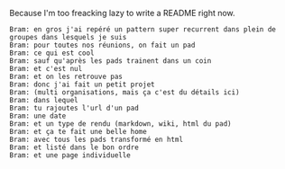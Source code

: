 Because I'm too freacking lazy to write a README right now.

    Bram: en gros j'ai repéré un pattern super recurrent dans plein de groupes dans lesquels je suis
    Bram: pour toutes nos réunions, on fait un pad
    Bram: ce qui est cool
    Bram: sauf qu'après les pads trainent dans un coin
    Bram: et c'est nul
    Bram: et on les retrouve pas
    Bram: donc j'ai fait un petit projet
    Bram: (multi organisations, mais ça c'est du détails ici)
    Bram: dans lequel
    Bram: tu rajoutes l'url d'un pad
    Bram: une date
    Bram: et un type de rendu (markdown, wiki, html du pad)
    Bram: et ça te fait une belle home
    Bram: avec tous les pads transformé en html
    Bram: et listé dans le bon ordre
    Bram: et une page individuelle
